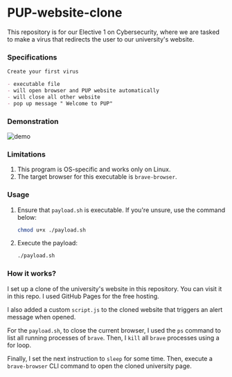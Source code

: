 # PUP-website-clone

This repository is for our Elective 1 on Cybersecurity, where we are tasked to make a virus that redirects the user to our university's website. 

### Specifications

```markdown
Create your first virus 

- executable file 
- will open browser and PUP website automatically 
- will close all other website
- pop up message " Welcome to PUP"

```

### Demonstration
![demo](https://github.com/user-attachments/assets/c9003fb3-0f64-4db4-941a-d0c9e416802c)


### Limitations

1. This program is OS-specific and works only on Linux.
2. The target browser for this executable is `brave-browser`.

### Usage

1. Ensure that `payload.sh` is executable. If you're unsure, use the command below:

    ```bash
    chmod u+x ./payload.sh
    ```

2. Execute the payload:

    ```bash
    ./payload.sh
    ```

### How it works?

I set up a clone of the university's website in this repository. You can visit it in this repo. I used GitHub Pages for the free hosting.

I also added a custom `script.js` to the cloned website that triggers an alert message when opened.

For the `payload.sh`, to close the current browser, I used the `ps` command to list all running processes of `brave`. Then, I `kill` all `brave` processes using a for loop.

Finally, I set the next instruction to `sleep` for some time. Then, execute a `brave-browser` CLI command to open the cloned university page.
